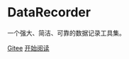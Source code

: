 # DataRecorder

一个强大、简洁、可靠的数据记录工具集。

[Gitee](https://gitee.com/g1879/DataRecorder)
[开始阅读](README.md)